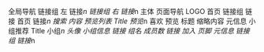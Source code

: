 全局导航
    链接组 左
        链接*n
    链接组 右
        链接*n
主体
    页面导航
        LOGO 首页
        链接组
            链接 首页
            链接*n
        搜索
    内容
        预览列表
            Title
            预览*n
                喜欢
                预览
                    标题
                    缩略内容
                    元信息
        小组推荐
            Title
            小组*n
                头像
                小组信息
                    链接 组名
                    成员数
                    链接 加入
页脚
    元信息
    链接组
        链接*n